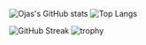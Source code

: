 ![Ojas's GitHub stats](https://github-readme-stats.vercel.app/api?username=OJASSharma1407&show_icons=true&theme=radical)                                    ![Top Langs](https://github-readme-stats.vercel.app/api/top-langs/?username=OJASSharma1407&layout=compact&theme=radical)

![GitHub Streak](https://github-readme-streak-stats.herokuapp.com/?user=OJASSharma1407&theme=radical)                                              ![trophy](https://github-profile-trophy.vercel.app/?username=OJASSharma1407&theme=radical)
